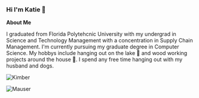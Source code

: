 ### Hi I'm Katie 👋 
**About Me**

I graduated from Florida Polytehcnic University with my undergrad in Science and Technology Management with a concentration in Supply Chain Management. I'm currently pursuing my graduate degree in Computer Science. My hobbys include hanging out on the lake :ocean: and wood working projects around the house :hammer:. I spend any free time hanging out with my husband and dogs.

![Kimber](https://user-images.githubusercontent.com/74874555/101700460-11c4cb00-3a4b-11eb-8bbd-094c1f4fc04c.png)

![Mauser](https://user-images.githubusercontent.com/74874555/101700496-2739f500-3a4b-11eb-862e-11333038e4f6.png)


<!--







